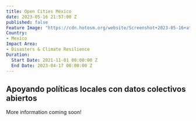 ```yaml
---
title: Open Cities México
date: 2023-05-16 21:57:00 Z
published: false
Feature Image: "https://cdn.hotosm.org/website/Screenshot+2023-05-16+at+3.06.50+PM.png"
Country:
- Mexico
Impact Area:
- Disasters & Climate Resilience
Duration:
  Start Date: 2021-11-01 00:00:00 Z
  End Date: 2023-04-17 00:00:00 Z
---
```


## Apoyando políticas locales con datos colectivos abiertos

More information coming soon!